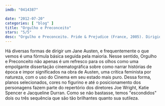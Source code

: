 ```yaml
---
imdb: "0414387"

date: "2012-07-20"
categories: [ "blog" ]
title: "Orgulho e Preconceito"
stars: "5/5"
desc: "Orgulho e Preconceito. Pride & Prejudice (France, 2005). Dirigido por Joe Wright. Escrito por Jane Austen, Deborah Moggach, Emma Thompson. Com Keira Knightley, Talulah Riley, Rosamund Pike, Jena Malone, Carey Mulligan, Donald Sutherland, Brenda Blethyn, Claudie Blakley, Sylvester Morand."
---
```

Há diversas formas de dirigir um Jane Austen, e frequentemente o que vemos é uma fórmula básica seguida pela maioria. Nesse sentido, Orgulho e Preconceito não apenas é um refresco para os olhos como uma empolgante dissertação cinematográfica sobre como narrar histórias de época e impor significados na obra de Austen, uma crítica feminista por natureza, com o uso do Cinema em seu estado mais puro. Dessa forma, planos selecionados, cores no figurino e até o posicionamento dos personagens fazem parte do repertório dos diretores Joe Wright, Katie Spencer e Jacqueline Durran. Como se não bastasse, temos "escondidos" dois ou três sequência que são tão brilhantes quanto sua sutileza.
